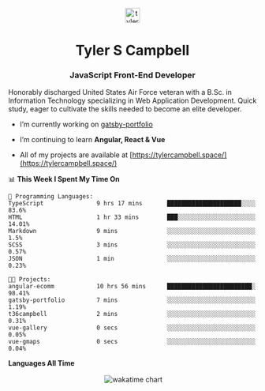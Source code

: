 <p align="center">
<a href="https://linkedin.com/in/tyler-campbell36" target="blank"><img align="center" src="https://cdn.jsdelivr.net/npm/simple-icons@3.0.1/icons/linkedin.svg" alt="tyler-campbell36" height="30" width="30" /></a>
</p>
<h1 align="center">Tyler S Campbell</h1>
<h3 align="center">JavaScript Front-End Developer</h3>

<p>
Honorably discharged United States Air Force veteran with a B.Sc. in Information Technology specializing in Web Application Development. Quick study, eager to cultivate the skills needed to become an elite developer. 
</p>

- I’m currently working on [gatsby-portfolio](https://github.com/t36campbell/gatsby-portfolio)

- I’m continuing to learn **Angular, React & Vue**

- All of my projects are available at [https://tylercampbell.space/](https://tylercampbell.space/)

<!--START_SECTION:waka-->
📊 **This Week I Spent My Time On** 

```text
💬 Programming Languages: 
TypeScript               9 hrs 17 mins       █████████████████████░░░░   83.6% 
HTML                     1 hr 33 mins        ███░░░░░░░░░░░░░░░░░░░░░░   14.01% 
Markdown                 9 mins              ░░░░░░░░░░░░░░░░░░░░░░░░░   1.5% 
SCSS                     3 mins              ░░░░░░░░░░░░░░░░░░░░░░░░░   0.57% 
JSON                     1 min               ░░░░░░░░░░░░░░░░░░░░░░░░░   0.23%

🐱‍💻 Projects: 
angular-ecomm            10 hrs 56 mins      ████████████████████████░   98.41% 
gatsby-portfolio         7 mins              ░░░░░░░░░░░░░░░░░░░░░░░░░   1.19% 
t36campbell              2 mins              ░░░░░░░░░░░░░░░░░░░░░░░░░   0.31% 
vue-gallery              0 secs              ░░░░░░░░░░░░░░░░░░░░░░░░░   0.05% 
vue-gmaps                0 secs              ░░░░░░░░░░░░░░░░░░░░░░░░░   0.04%

```


<!--END_SECTION:waka-->
**Languages All Time** 
<p align="center">&nbsp;<img align="center" alt="wakatime chart"
src="https://wakatime.com/share/@738aac7f-8868-4bc3-a1df-4c36703ee4b6/f86255e0-cf1e-483e-9ae4-5c0fdb9a56f8.png"/></p>

